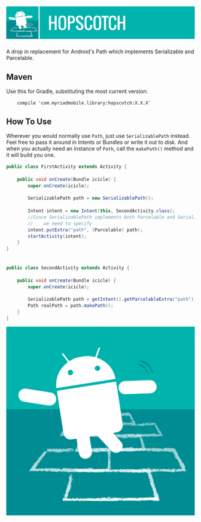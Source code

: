 ![Hopscotch](https://github.com/myriadmobile/hopscotch/raw/master/res/hopscotch_banner.png)
=========

A drop in replacement for Android's Path which implements Serializable and Parcelable.


Maven
-----

Use this for Gradle, substituting the most current version:
```
    compile 'com.myriadmobile.library:hopscotch:X.X.X'
```

How To Use
----------

Wherever you would normally use `Path`, just use `SerializablePath` instead. Feel free to pass it
around in Intents or Bundles or write it out to disk. And when you actually need an instance of
`Path`, call the `makePath()` method and it will build you one.

```java
public class FirstActivity extends Activity {

    public void onCreate(Bundle icicle) {
        super.onCreate(icicle);

        SerializablePath path = new SerializablePath();

        Intent intent = new Intent(this, SecondActivity.class);
        //Since SerializablePath implements both Parcelable and Serializable,
        //    we need to specify
        intent.putExtra("path", (Parcelable) path);
        startActivity(intent);
    }
}


public class SecondActivity extends Activity {

    public void onCreate(Bundle icicle) {
        super.onCreate(icicle);

        SerializablePath path = getIntent().getParcelableExtra("path");
        Path realPath = path.makePath();
    }
}
```

![Hopscotch](https://github.com/myriadmobile/hopscotch/raw/master/res/hopscotch.png)

